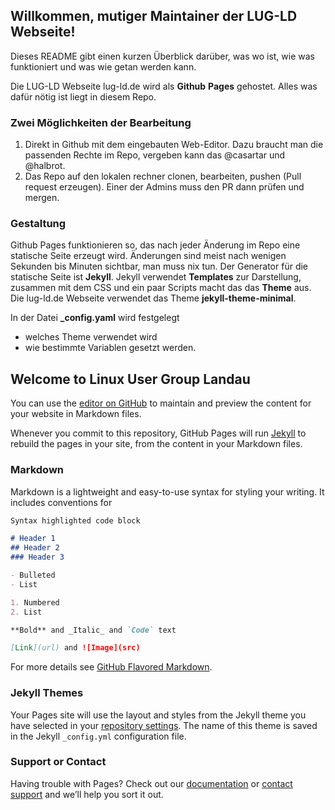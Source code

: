## Willkommen, mutiger Maintainer der LUG-LD Webseite!

Dieses README gibt einen kurzen Überblick darüber, was wo ist, wie was funktioniert und was wie getan werden kann.

Die LUG-LD Webseite lug-ld.de wird als **Github** **Pages** gehostet. Alles was dafür nötig ist liegt in diesem Repo.

### Zwei Möglichkeiten der Bearbeitung

1. Direkt in Github mit dem eingebauten Web-Editor. Dazu braucht man die passenden Rechte im Repo, vergeben kann das @casartar und @halbrot.
2. Das Repo auf den lokalen rechner clonen, bearbeiten, pushen (Pull request erzeugen). Einer der Admins muss den PR dann prüfen und mergen.


### Gestaltung

Github Pages funktionieren so, das nach jeder Änderung im Repo eine statische Seite erzeugt wird. Änderungen sind meist nach wenigen Sekunden bis Minuten sichtbar, man muss nix tun. Der Generator für die statische Seite ist **Jekyll**. Jekyll verwendet __Templates__ zur Darstellung, zusammen mit dem CSS und ein paar Scripts macht das das **Theme** aus. Die lug-ld.de Webseite verwendet das Theme **jekyll-theme-minimal**.

In der Datei **_config.yaml** wird festgelegt
- welches Theme verwendet wird
- wie bestimmte Variablen gesetzt werden.





## Welcome to Linux User Group Landau

You can use the [editor on GitHub](https://github.com/LUG-LD/lug-ld.github.io/edit/master/README.md) to maintain and preview the content for your website in Markdown files.

Whenever you commit to this repository, GitHub Pages will run [Jekyll](https://jekyllrb.com/) to rebuild the pages in your site, from the content in your Markdown files.

### Markdown

Markdown is a lightweight and easy-to-use syntax for styling your writing. It includes conventions for

```markdown
Syntax highlighted code block

# Header 1
## Header 2
### Header 3

- Bulleted
- List

1. Numbered
2. List

**Bold** and _Italic_ and `Code` text

[Link](url) and ![Image](src)
```

For more details see [GitHub Flavored Markdown](https://guides.github.com/features/mastering-markdown/).

### Jekyll Themes

Your Pages site will use the layout and styles from the Jekyll theme you have selected in your [repository settings](https://github.com/LUG-LD/lug-ld.github.io/settings). The name of this theme is saved in the Jekyll `_config.yml` configuration file.

### Support or Contact

Having trouble with Pages? Check out our [documentation](https://docs.github.com/categories/github-pages-basics/) or [contact support](https://github.com/contact) and we’ll help you sort it out.
